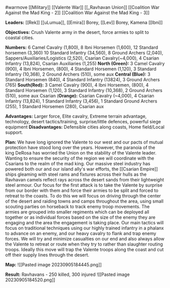 #warmove
[[Military]]
[[Valente War]]
[[_Ravhavan Union]]
[[Coalition War Against the Mad King - 2]]
[[Coalition War Against the Mad King - 3]]

**Leaders:** [[Rek]] [[uLumua]], [[Emira]] Borey, [[Lev]] Borey, Kamena [[Ibni]]

**Objectives:** Crush Valente army in the desert, force armies to split to coastal cities. 

**Numbers:** 6 Camel Cavalry (1,800), 8 Ibni Horsemen (1,600), 12 Standard horsemen (3,360) 10 Standard Infantry (34,560), 8 Ground Archers (2,040), Sappers/Auxiliaries/Logistics (2,520), Csarian Cavalry(~4,000), 4 Csarian Infantry (13,824), Csarian Auxiliaries (1,255) 
**North (Green):** 3 Camel Cavalry (900), 4 Ibni Horsemen, (800), 4 Standard Horsemen (1,120), 3 Standard Infantry (10,368), 2 Ground Archers (510), some aux 
**Central (Blue):** 3 Standard Horsemen (840), 4 Standard Infantry (13824), 3 Ground Archers (765) 
**South(Red):** 3 Camel Cavalry (900), 4 Ibni Horsemen, (800), 4 Standard Horsemen (1,120), 3 Standard Infantry (10,368), 2 Ground Archers (510), some aux Csarian 
(**Orange):** Csarian Cavalry (~4,000), 4 Csarian Infantry (13,824), 1 Standard Infantry (3,456), 1 Standard Ground Archers (255), 1 Standard Horsemen (280), Csarian aux 

**Advantages:** Larger force, Elite cavalry, Extreme terrain advantage, technology, desert tactics/training, surprise/little defences, powerful siege equipment **Disadvantages:** Defensible cities along coasts, Home field/Local support.

**Plan:** We have long ignored the Valente to our west and our pacts of mutual protection have stood long over the years. However, the paranoia of the king DeRosa has worried the Union on the stability of the Valente leader. Wanting to ensure the security of the region we will coordinate with the Csarians to the realm of the mad king. Our massive steel industry has powered both our and our island ally's war efforts, the [[Csarian Empire]] ships gleaming with steel rams and fixtures across their hulls as the Ravhavan camels reflect rays across the desert sands from their lightweight steel armour. Our focus for the first attack is to take the Valente by surprise from our border with them and force their armies to be split and forced to retreat to the coasts. To do this we will focus on driving through the center of the desert and raiding towns and camps throughout the area, using small scouting parties on horseback to track enemy troop movements. The armies are grouped into smaller regiments which can be deployed all together or as individual forces based on the size of the enemy they are engaging and the area the engagement is taking place. Our main tactics will focus on traditional techniques using our highly trained infantry in a phalanx to advance on an enemy, and our heavy cavalry to flank and trap enemy forces. We will try and minimize casualties on our end and also always allow the Valente to retreat or route when they try to rather than slaughter routing troops. Ideally this move will trap the Valente troops along the coast and cut off their supply lines through the desert.

**Map:**
![[Pasted image 20230905184445.png]]

**Result:** Ravhavans - 250 killed, 300 injured
![[Pasted image 20230905184520.png]]